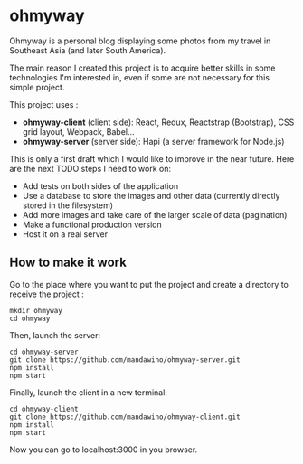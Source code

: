 # ohmyway

Ohmyway is a personal blog displaying some photos from my travel in Southeast Asia (and later South America).

The main reason I created this project is to acquire better skills in some technologies I'm interested in,
even if some are not necessary for this simple project.

This project uses :
- **ohmyway-client** (client side): React, Redux, Reactstrap (Bootstrap), CSS grid layout, Webpack, Babel...
- **ohmyway-server** (server side): Hapi (a server framework for Node.js)

This is only a first draft which I would like to improve in the near future.
Here are the next TODO steps I need to work on:
- Add tests on both sides of the application
- Use a database to store the images and other data (currently directly stored in the filesystem)
- Add more images and take care of the larger scale of data (pagination)
- Make a functional production version
- Host it on a real server


## How to make it work
Go to the place where you want to put the project and create a directory to receive the project :
```
mkdir ohmyway
cd ohmyway
```

Then, launch the server:
```
cd ohmyway-server
git clone https://github.com/mandawino/ohmyway-server.git
npm install
npm start
```

Finally, launch the client in a new terminal:
```
cd ohmyway-client
git clone https://github.com/mandawino/ohmyway-client.git
npm install
npm start
```

Now you can go to localhost:3000 in you browser.
